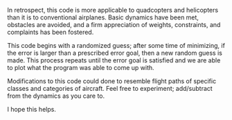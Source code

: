 In retrospect, this code is more applicable to quadcopters and helicopters than it is to conventional airplanes. Basic dynamics have been met, obstacles are avoided, and a firm appreciation of weights, constraints, and complaints has been fostered. 

This code begins with a randomized guess; after some time of minimizing, if the error is larger than a prescribed error goal, then a new random guess is made. This process repeats until the error goal is satisfied and we are able to plot what the program was able to come up with.

Modifications to this code could done to resemble flight paths of specific classes and categories of aircraft. Feel free to experiment; add/subtract from the dynamics as you care to. 

I hope this helps. 
